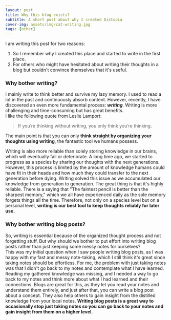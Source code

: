 ```yaml
---
layout: post
title: Why this blog exists?
subtitle: A short post about why I created Distopia
cover-img: assets/img/cat-writing.jpg
tags: [other]
---
```


I am writing this post for two reasons:

1. So I remember why I created this place and started to write in the first place.  
2. For others who might have hesitated about writing their thoughts in a blog but couldn't convince themselves that it's useful.

### Why bother writing?
I mainly write to think better and survive my lazy memory. I used to read a lot in the past and continuously absorb content. However,   recently, I have discovered an even more fundamental process: ***writing***.
Writing is more challenging and time-consuming but has great benefits.  
I like the following quote from Leslie Lamport:  

> If you’re thinking without writing, you only think you’re thinking.

The main point is that you can only **think straight by organizing your thoughts using writing**, the fantastic tool we humans possess.

Writing is also more reliable than solely storing knowledge in our brains, which will eventually fail or deteriorate. A long time ago, we started to progress as a species by sharing our thoughts with the next generations. However, this process is limited by the amount of knowledge humans could have fit in their heads and how much they could transfer to the next generation before dying. Writing solved this issue as we accumulated our knowledge from generation to generation. The great thing is that it's highly reliable. There is a saying that "The faintest pencil is better than the sharpest memory," which we all have experienced daily as the sole memory forgets things all the time. Therefore, not only on a species level but on a personal level, **writing is our best tool to keep thoughts reliably for later use.**

### Why bother writing blog posts?
So, writing is essential because of the organized thought process and not forgetting stuff. But why should we bother to put effort into writing blog posts rather than just keeping some messy notes for ourselves?  
This was my initial question when I saw people writing blog posts, as I was happy with my fast and messy note-taking, which I still think it's great since taking notes should be effortless. For me, the problem with just taking notes was that I didn't go back to my notes and contemplate what I have learned. Reading my gathered knowledge was missing, and I needed a way to go back to my notes and think more about what I had learned and their connections. Blogs are great for this, as they let you read your notes and understand them entirely, and just after that, you can write a blog post about a concept. They also help others to gain insight from the distilled knowledge from your local notes. **Writing blog posts is a great way to occasionally stop just taking notes so you can go back to your notes and gain insight from them on a higher level.**